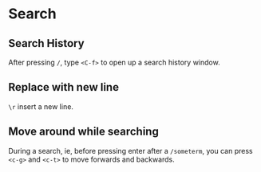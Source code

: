 # Search

Search History
---

After pressing `/`, type `<C-f>` to open up a search history window.

Replace with new line
---

`\r` insert a new line.

Move around while searching
---

During a search, ie, before pressing enter after a `/someterm`, you can press
`<c-g>` and `<c-t>` to move forwards and backwards.
